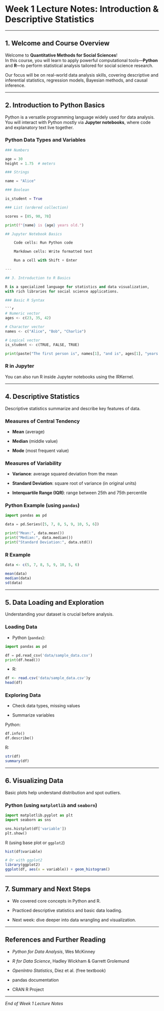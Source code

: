 # Week 1 Lecture Notes: Introduction & Descriptive Statistics

---

## 1. Welcome and Course Overview

Welcome to **Quantitative Methods for Social Sciences**!  
In this course, you will learn to apply powerful computational tools—**Python** and **R**—to perform statistical analysis tailored for social science research.

Our focus will be on real-world data analysis skills, covering descriptive and inferential statistics, regression models, Bayesian methods, and causal inference.

---

## 2. Introduction to Python Basics

Python is a versatile programming language widely used for data analysis.  
You will interact with Python mostly via **Jupyter notebooks**, where code and explanatory text live together.

### Python Data Types and Variables

```python
### Numbers

age = 30
height = 1.75  # meters

### Strings

name = "Alice"

### Boolean

is_student = True

### List (ordered collection)

scores = [85, 90, 78]

print(f"{name} is {age} years old.")

## Jupyter Notebook Basics

    Code cells: Run Python code

    Markdown cells: Write formatted text

    Run a cell with Shift + Enter

--- 

## 3. Introduction to R Basics

R is a specialized language for statistics and data visualization,
with rich libraries for social science applications.

### Basic R Syntax

```r
# Numeric vector
ages <- c(23, 35, 42)

# Character vector
names <- c("Alice", "Bob", "Charlie")

# Logical vector
is_student <- c(TRUE, FALSE, TRUE)

print(paste("The first person is", names[1], "and is", ages[1], "years old."))
```

### R in Jupyter

You can also run R inside Jupyter notebooks using the IRKernel.

---

## 4. Descriptive Statistics

Descriptive statistics summarize and describe key features of data.

### Measures of Central Tendency

- **Mean** (average)

- **Median** (middle value)

- **Mode** (most frequent value)

### Measures of Variability

- **Variance**: average squared deviation from the mean

- **Standard Deviation**: square root of variance (in original units)

- **Interquartile Range (IQR)**: range between 25th and 75th percentile

### Python Example (using `pandas`)

```python
import pandas as pd

data = pd.Series([5, 7, 8, 5, 9, 10, 5, 6])

print("Mean:", data.mean())
print("Median:", data.median())
print("Standard Deviation:", data.std())
```

### R Example

```r
data <- c(5, 7, 8, 5, 9, 10, 5, 6)

mean(data)
median(data)
sd(data)
```

---

## 5. Data Loading and Exploration

Understanding your dataset is crucial before analysis.

### Loading Data

- Python (`pandas`):

```python
import pandas as pd

df = pd.read_csv('data/sample_data.csv')
print(df.head())
```

- R:

```r
df <- read.csv('data/sample_data.csv')y
head(df)
```

### Exploring Data

- Check data types, missing values

- Summarize variables

Python:

```python
df.info()
df.describe()
```

R:

```r
str(df)
summary(df)
```

---

## 6. Visualizing Data

Basic plots help understand distribution and spot outliers.

### Python (using `matplotlib` and `seaborn`)

```python
import matplotlib.pyplot as plt
import seaborn as sns

sns.histplot(df['variable'])
plt.show()
```

R (using base plot or `ggplot2`)

```r
hist(df$variable)

# Or with ggplot2
library(ggplot2)
ggplot(df, aes(x = variable)) + geom_histogram()
```

---

## 7. Summary and Next Steps

- We covered core concepts in Python and R.

- Practiced descriptive statistics and basic data loading.

- Next week: dive deeper into data wrangling and visualization.

---

## References and Further Reading

- *Python for Data Analysis*, Wes McKinney

- *R for Data Science*, Hadley Wickham & Garrett Grolemund

- *OpenIntro Statistics*, Diez et al. (free textbook)

- pandas documentation

- CRAN R Project

---

*End of Week 1 Lecture Notes*
